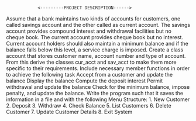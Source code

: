 				<---------PROJECT DESCRIPTION------>

Assume that a bank maintains two kinds of accounts for customers, one called savings account and the other called as current account. The savings account provides compound interest and withdrawal facilities but no cheque book. The current account provides cheque book but no interest. Current account holders should also maintain a minimum balance and if the balance falls below this level, a service charge is imposed.
Create a class account that stores customer name, account number and type of account. From this derive the classes cur_acct and sav_acct to make them more specific to their requirements. Include necessary member functions in order to achieve the following task
Accept from a customer and update the balance
Display the balance
Compute the deposit interest
Permit withdrawal and update the balance
Check for the minimum balance, impose penalty, and update the balance.
Write the program such that it saves the information in a file and with the following Menu Structure:
	1. New Customer
	2. Deposit
	3. Withdraw
	4. Check Balance
	5. List Customers
	6. Delete Customer
	7. Update Customer Details
	8. Exit System
